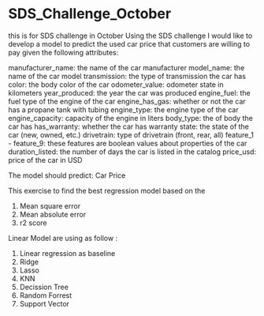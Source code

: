 # SDS_Challenge_October
this is for SDS challenge in October 
Using the SDS challenge I would like to develop a model to predict the used car price that customers are willing to pay given the following attributes:

manufacturer_name: the name of the car manufacturer
model_name: the name of the car model
transmission: the type of transmission the car has
color: the body color of the car
odometer_value: odometer state in kilometers
year_produced: the year the car was produced
engine_fuel: the fuel type of the engine of the car
engine_has_gas: whether or not the car has a propane tank with tubing
engine_type: the engine type of the car
engine_capacity: capacity of the engine in liters
body_type: the of body the car has
has_warranty: whether the car has warranty
state: the state of the car (new, owned, etc.)
drivetrain: type of drivetrain (front, rear, all)
feature_1 - feature_9: these features are boolean values about properties of the car
duration_listed: the number of days the car is listed in the catalog
price_usd: price of the car in USD

The model should predict:
Car Price

This exercise to find the best regression model based on the
1. Mean square error
2. Mean absolute error
3. r2 score

Linear Model are using as follow :
1. Linear regression as baseline
2. Ridge
3. Lasso
4. KNN
5. Decission Tree
6. Random Forrest
7. Support Vector
